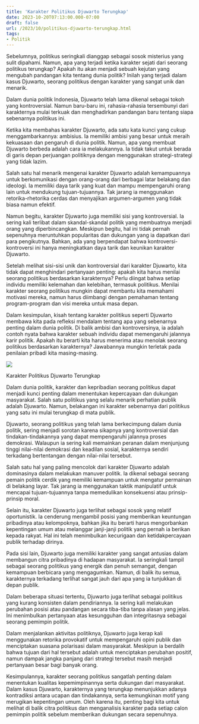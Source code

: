 ```yaml
---
title: 'Karakter Politikus Djuwarto Terungkap'
date: 2023-10-20T07:13:00.000-07:00
draft: false
url: /2023/10/politikus-djuwarto-terungkap.html
tags: 
- Politik
---
```


  

Sebelumnya, politikus seringkali dianggap sebagai sosok misterius yang sulit dipahami. Namun, apa yang terjadi ketika karakter sejati dari seorang politikus terungkap? Apakah itu akan menjadi sebuah kejutan yang mengubah pandangan kita tentang dunia politik? Inilah yang terjadi dalam kasus Djuwarto, seorang politikus dengan karakter yang sangat unik dan menarik.

  

Dalam dunia politik Indonesia, Djuwarto telah lama dikenal sebagai tokoh yang kontroversial. Namun baru-baru ini, rahasia-rahasia tersembunyi dari karakternya mulai terkuak dan menghadirkan pandangan baru tentang siapa sebenarnya politikus ini.

  

Ketika kita membahas karakter Djuwarto, ada satu kata kunci yang cukup menggambarkannya: ambisius. Ia memiliki ambisi yang besar untuk meraih kekuasaan dan pengaruh di dunia politik. Namun, apa yang membuat Djuwarto berbeda adalah cara ia melakukannya. Ia tidak takut untuk berada di garis depan perjuangan politiknya dengan menggunakan strategi-strategi yang tidak lazim.

  

Salah satu hal menarik mengenai karakter Djuwarto adalah kemampuannya untuk berkomunikasi dengan orang-orang dari berbagai latar belakang dan ideologi. Ia memiliki daya tarik yang kuat dan mampu mempengaruhi orang lain untuk mendukung tujuan-tujuannya. Tak jarang ia menggunakan retorika-rhetorika cerdas dan menyajikan argumen-argumen yang tidak biasa namun efektif.

  

Namun begitu, karakter Djuwarto juga memiliki sisi yang kontroversial. Ia sering kali terlibat dalam skandal-skandal politik yang membuatnya menjadi orang yang diperbincangkan. Meskipun begitu, hal ini tidak pernah sepenuhnya meruntuhkan popularitas dan dukungan yang ia dapatkan dari para pengikutnya. Bahkan, ada yang berpendapat bahwa kontroversi-kontroversi ini hanya meningkatkan daya tarik dan keunikan karakter Djuwarto.

  

Setelah melihat sisi-sisi unik dan kontroversial dari karakter Djuwarto, kita tidak dapat menghindari pertanyaan penting: apakah kita harus menilai seorang politikus berdasarkan karakternya? Perlu diingat bahwa setiap individu memiliki kelemahan dan kelebihan, termasuk politikus. Menilai karakter seorang politikus mungkin dapat membantu kita memahami motivasi mereka, namun harus diimbangi dengan pemahaman tentang program-program dan visi mereka untuk masa depan.

  

Dalam kesimpulan, kisah tentang karakter politikus seperti Djuwarto membawa kita pada refleksi mendalam tentang apa yang sebenarnya penting dalam dunia politik. Di balik ambisi dan kontroversinya, ia adalah contoh nyata bahwa karakter sebuah individu dapat memengaruhi jalannya karir politik. Apakah itu berarti kita harus menerima atau menolak seorang politikus berdasarkan karakternya? Jawabannya mungkin terletak pada penilaian pribadi kita masing-masing.

  

![](https://maroelamedia.co.za/wp-content/uploads/2019/12/cyril-ramaphosa.jpg)

  

Karakter Politikus Djuwarto Terungkap

  

Dalam dunia politik, karakter dan kepribadian seorang politikus dapat menjadi kunci penting dalam menentukan kepercayaan dan dukungan masyarakat. Salah satu politikus yang selalu menarik perhatian publik adalah Djuwarto. Namun, belakangan ini karakter sebenarnya dari politikus yang satu ini mulai terungkap di mata publik.

  

Djuwarto, seorang politikus yang telah lama berkecimpung dalam dunia politik, sering menjadi sorotan karena sikapnya yang kontroversial dan tindakan-tindakannya yang dapat mempengaruhi jalannya proses demokrasi. Walaupun ia sering kali memainkan peranan dalam menjunjung tinggi nilai-nilai demokrasi dan keadilan sosial, karakternya sendiri terkadang bertentangan dengan nilai-nilai tersebut.

  

Salah satu hal yang paling mencolok dari karakter Djuwarto adalah dominasinya dalam melakukan manuver politik. Ia dikenal sebagai seorang pemain politik cerdik yang memiliki kemampuan untuk mengatur permainan di belakang layar. Tak jarang ia menggunakan taktik manipulatif untuk mencapai tujuan-tujuannya tanpa memedulikan konsekuensi atau prinsip-prinsip moral.

  

Selain itu, karakter Djuwarto juga terlihat sebagai sosok yang relatif oportunistik. Ia cenderung mengambil posisi yang memberikan keuntungan pribadinya atau kelompoknya, bahkan jika itu berarti harus mengorbankan kepentingan umum atau melanggar janji-janji politik yang pernah ia berikan kepada rakyat. Hal ini telah menimbulkan kecurigaan dan ketidakpercayaan publik terhadap dirinya.

  

Pada sisi lain, Djuwarto juga memiliki karakter yang sangat antusias dalam membangun citra pribadinya di hadapan masyarakat. Ia seringkali tampil sebagai seorang politikus yang energik dan penuh semangat, dengan kemampuan berbicara yang mengagumkan. Namun, di balik itu semua, karakternya terkadang terlihat sangat jauh dari apa yang ia tunjukkan di depan publik.

  

Dalam beberapa situasi tertentu, Djuwarto juga terlihat sebagai politikus yang kurang konsisten dalam pendiriannya. Ia sering kali melakukan perubahan posisi atau pandangan secara tiba-tiba tanpa alasan yang jelas. Ini menimbulkan pertanyaan atas kesungguhan dan integritasnya sebagai seorang pemimpin politik.

  

Dalam menjalankan aktivitas politiknya, Djuwarto juga kerap kali menggunakan retorika provokatif untuk mempengaruhi opini publik dan menciptakan suasana polarisasi dalam masyarakat. Meskipun ia berdalih bahwa tujuan dari hal tersebut adalah untuk menciptakan perubahan positif, namun dampak jangka panjang dari strategi tersebut masih menjadi pertanyaan besar bagi banyak orang.

  

Kesimpulannya, karakter seorang politikus sangatlah penting dalam menentukan kualitas kepemimpinannya serta dukungan dari masyarakat. Dalam kasus Djuwarto, karakternya yang terungkap menunjukkan adanya kontradiksi antara ucapan dan tindakannya, serta kemungkinan motif yang merugikan kepentingan umum. Oleh karena itu, penting bagi kita untuk melihat di balik citra politikus dan menganalisis karakter pada setiap calon pemimpin politik sebelum memberikan dukungan secara sepenuhnya.